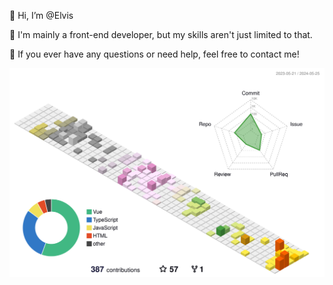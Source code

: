 👋 Hi, I’m @Elvis

🧱 I'm mainly a front-end developer, but my skills aren't just limited to that.

🥳 If you ever have any questions or need help, feel free to contact me!

![img](./profile-3d-contrib/profile-south-season-animate.svg)